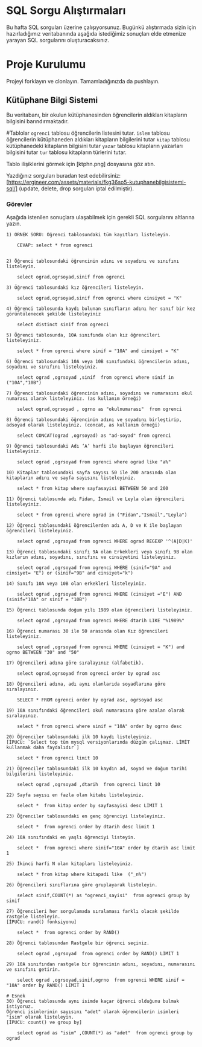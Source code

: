 # SQL Sorgu Alıştırmaları

Bu hafta SQL sorguları üzerine çalışıyorsunuz. Bugünkü alıştırmada sizin için hazırladığımız veritabanında aşağıda istediğimiz sonuçları elde etmenize yarayan SQL sorgularını oluşturacaksınız.

# Proje Kurulumu

Projeyi forklayın ve clonlayın. Tamamladığınızda da pushlayın.

## Kütüphane Bilgi Sistemi

Bu veritabanı, bir okulun kütüphanesinden öğrencilerin aldıkları kitapların bilgisini barındırmaktadır.

#Tablolar
`ogrenci` tablosu öğrencilerin listesini tutar.
`islem` tablosu öğrencilerin kütüphaneden aldıkları kitapların bilgilerini tutar
`kitap` tablosu kütüphanedeki kitapların bilgisini tutar
`yazar` tablosu kitapların yazarları bilgisini tutar
`tur` tablosu kitapların türlerini tutar.

Tablo ilişiklerini görmek için [ktphn.png] dosyasına göz atın.

Yazdığınız sorguları buradan test edebilirsiniz: [https://ergineer.com/assets/materials/fkg36so5-kutuphanebilgisistemi-sql/] (update, delete, drop sorguları iptal edilmiştir).

### Görevler

Aşağıda istenilen sonuçlara ulaşabilmek için gerekli SQL sorgularını altlarına yazın.

    1) ÖRNEK SORU: Öğrenci tablosundaki tüm kayıtları listeleyin.

    	CEVAP: select * from ogrenci


    2) Öğrenci tablosundaki öğrencinin adını ve soyadını ve sınıfını listeleyin.

    	select ograd,ogrsoyad,sinif from ogrenci

    3) Öğrenci tablosundaki kız öğrencileri listeleyin.

    	select ograd,ogrsoyad,sinif from ogrenci where cinsiyet = "K"

    4) Öğrenci tablosunda kaydı bulunan sınıfların adını her sınıf bir kez görüntülenecek şekilde listeleyiniz

    	select distinct sinif from ogrenci

    5) Öğrenci tablosunda, 10A sınıfında olan kız öğrencileri listeleyiniz.

    	select * from ogrenci where sinif = "10A" and cinsiyet = "K"

    6) Öğrenci tablosundaki 10A veya 10B sınıfındaki öğrencilerin adını, soyadını ve sınıfını listeleyiniz.

    	select ograd ,ogrsoyad ,sinif  from ogrenci where sinif in ("10A","10B")

    7) Öğrenci tablosundaki öğrencinin adını, soyadını ve numarasını okul numarası olarak listeleyiniz. (as kullanım örneği)

    	select ograd,ogrsoyad , ogrno as "okulnumarası"  from ogrenci

    8) Öğrenci tablosundaki öğrencinin adını ve soyadını birleştirip, adsoyad olarak listeleyiniz. (concat, as kullanım örneği)

    	select CONCAT(ograd ,ogrsoyad) as "ad-soyad" from ogrenci

    9) Öğrenci tablosundaki Adı ‘A’ harfi ile başlayan öğrencileri listeleyiniz.

    	select ograd ,ogrsoyad from ogrenci where ograd like "a%"

    10) Kitaplar tablosundaki sayfa sayısı 50 ile 200 arasında olan kitapların adını ve sayfa sayısını listeleyiniz.

    	select * from kitap where sayfasayisi BETWEEN 50 and 200

    11) Öğrenci tablosunda adı Fidan, İsmail ve Leyla olan öğrencileri listeleyiniz.

    	select * from ogrenci where ograd in ("Fidan","Ismail","Leyla")

    12) Öğrenci tablosundaki öğrencilerden adı A, D ve K ile başlayan öğrencileri listeleyiniz.

    	select ograd ,ogrsoyad from ogrenci WHERE ograd REGEXP '^(A|D|K)'

    13) Öğrenci tablosundaki sınıfı 9A olan Erkekleri veya sınıfı 9B olan kızların adını, soyadını, sınıfını ve cinsiyetini listeleyiniz.

    	select ograd ,ogrsoyad from ogrenci WHERE (sinif="9A" and cinsiyet= "E") or (sinif="9B" and cinsiyet="k")

    14) Sınıfı 10A veya 10B olan erkekleri listeleyiniz.

    	select ograd ,ogrsoyad from ogrenci WHERE (cinsiyet ="E") AND (sinif="10A" or sinif = "10B")

    15) Öğrenci tablosunda doğum yılı 1989 olan öğrencileri listeleyiniz.

    	select ograd ,ogrsoyad from ogrenci WHERE dtarih LIKE "%1989%"

    16) Öğrenci numarası 30 ile 50 arasında olan Kız öğrencileri listeleyiniz.

    	select ograd ,ogrsoyad from ogrenci WHERE (cinsiyet = "K") and ogrno BETWEEN "30" and "50"

    17) Öğrencileri adına göre sıralayınız (alfabetik).

    	select ograd,ogrsoyad from ogrenci order by ograd asc

    18) Öğrencileri adına, adı aynı olanlarıda soyadlarına göre sıralayınız.

    	SELECT * FROM ogrenci order by ograd asc, ogrsoyad asc

    19) 10A sınıfındaki öğrencileri okul numarasına göre azalan olarak sıralayınız.

    	select * from ogrenci where sinif = "10A" order by ogrno desc

    20) Öğrenciler tablosundaki ilk 10 kaydı listeleyiniz.
    [İPUCU: `Select top tüm mysql versiyonlarında düzgün çalışmaz. LİMİT kullanmak daha faydalıdır`]

    	select * from ogrenci limit 10

    21) Öğrenciler tablosundaki ilk 10 kaydın ad, soyad ve doğum tarihi bilgilerini listeleyiniz.

    	select ograd ,ogrsoyad ,dtarih  from ogrenci limit 10

    22) Sayfa sayısı en fazla olan kitabı listeleyiniz.

    	select *  from kitap order by sayfasayisi desc LIMIT 1

    23) Öğrenciler tablosundaki en genç öğrenciyi listeleyiniz.

    	select *  from ogrenci order by dtarih desc limit 1

    24) 10A sınıfındaki en yaşlı öğrenciyi listeyin.

    	select *  from ogrenci where sinif="10A" order by dtarih asc limit 1

    25) İkinci harfi N olan kitapları listeleyiniz.

    	select * from kitap where kitapadi like  ("_n%")

    26) Öğrencileri sınıflarına göre gruplayarak listeleyin.

    	select sinif,COUNT(*) as "ogrenci_sayisi"  from ogrenci group by sinif

    27) Öğrencileri her sorgulamada sıralaması farklı olacak şekilde rastgele listeleyin.
    [İPUCU: rand() fonksiyonu]

    	select *  from ogrenci order by RAND()

    28) Öğrenci tablosundan Rastgele bir öğrenci seçiniz.

    	select ograd ,ogrsoyad  from ogrenci order by RAND() LIMIT 1

    29) 10A sınıfından rastgele bir öğrencinin adını, soyadını, numarasını ve sınıfını getirin.

    	select ograd ,ogrsoyad,sinif,ogrno  from ogrenci WHERE sinif = "10A" order by RAND() LIMIT 1

    # Esnek
    30) Öğrenci tablosunda aynı isimde kaçar öğrenci olduğunu bulmak istiyoruz.
    Öğrenci isimlerinin sayısını "adet" olarak öğrencilerin isimleri "isim" olarak listeleyin.
    [İPUCU: count() ve group by]

    	select ograd as "isim" ,COUNT(*) as "adet"  from ogrenci group by ograd
